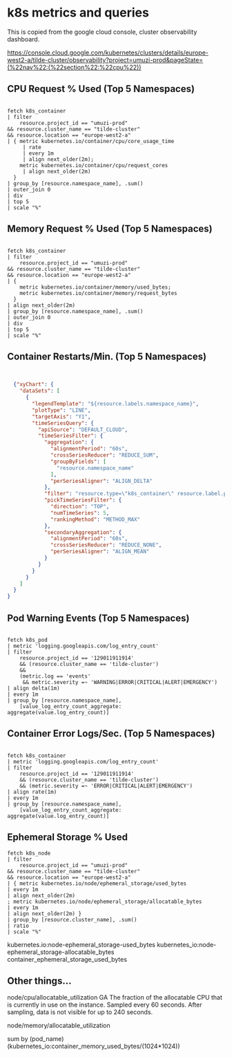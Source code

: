 # k8s metrics and queries 

This is copied from the google cloud console, cluster observability dashboard. 

https://console.cloud.google.com/kubernetes/clusters/details/europe-west2-a/tilde-cluster/observability?project=umuzi-prod&pageState=(%22nav%22:(%22section%22:%22cpu%22))

## CPU Request % Used (Top 5 Namespaces)  

```MQL

fetch k8s_container
| filter
    resource.project_id == "umuzi-prod"
&& resource.cluster_name == "tilde-cluster"
&& resource.location == "europe-west2-a"
| { metric kubernetes.io/container/cpu/core_usage_time
     | rate
     | every 1m
     | align next_older(2m);
    metric kubernetes.io/container/cpu/request_cores
     | align next_older(2m)
  }
| group_by [resource.namespace_name], .sum()
| outer_join 0
| div
| top 5
| scale "%"
```


## Memory Request % Used (Top 5 Namespaces) 

```mql

fetch k8s_container
| filter
    resource.project_id == "umuzi-prod"
&& resource.cluster_name == "tilde-cluster"
&& resource.location == "europe-west2-a"
| {
    metric kubernetes.io/container/memory/used_bytes;
    metric kubernetes.io/container/memory/request_bytes
  }
| align next_older(2m)
| group_by [resource.namespace_name], .sum()
| outer_join 0
| div
| top 5
| scale "%"

```

## Container Restarts/Min. (Top 5 Namespaces) 

```json


  {"xyChart": {
    "dataSets": [
      {
        "legendTemplate": "${resource.labels.namespace_name}",
        "plotType": "LINE",
        "targetAxis": "Y1",
        "timeSeriesQuery": {
          "apiSource": "DEFAULT_CLOUD",
          "timeSeriesFilter": {
            "aggregation": {
              "alignmentPeriod": "60s",
              "crossSeriesReducer": "REDUCE_SUM",
              "groupByFields": [
                "resource.namespace_name"
              ],
              "perSeriesAligner": "ALIGN_DELTA"
            },
            "filter": "resource.type=\"k8s_container\" resource.label.project_id=\"umuzi-prod\" resource.label.cluster_name=\"tilde-cluster\" metric.type=\"kubernetes.io/container/restart_count\"",
            "pickTimeSeriesFilter": {
              "direction": "TOP",
              "numTimeSeries": 5,
              "rankingMethod": "METHOD_MAX"
            },
            "secondaryAggregation": {
              "alignmentPeriod": "60s",
              "crossSeriesReducer": "REDUCE_NONE",
              "perSeriesAligner": "ALIGN_MEAN"
            }
          }
        }
      }
    ]
  }
}

```

## Pod Warning Events (Top 5 Namespaces) 

```mql

fetch k8s_pod
| metric 'logging.googleapis.com/log_entry_count'
| filter
    resource.project_id == '129011911914'
    && (resource.cluster_name == 'tilde-cluster')
    &&
    (metric.log == 'events'
     && metric.severity =~ 'WARNING|ERROR|CRITICAL|ALERT|EMERGENCY')
| align delta(1m)
| every 1m
| group_by [resource.namespace_name],
    [value_log_entry_count_aggregate: aggregate(value.log_entry_count)]

```

## Container Error Logs/Sec. (Top 5 Namespaces)

```mql

fetch k8s_container
| metric 'logging.googleapis.com/log_entry_count'
| filter
    resource.project_id == '129011911914'
    && (resource.cluster_name == 'tilde-cluster')
    && (metric.severity =~ 'ERROR|CRITICAL|ALERT|EMERGENCY')
| align rate(1m)
| every 1m
| group_by [resource.namespace_name],
    [value_log_entry_count_aggregate: aggregate(value.log_entry_count)]

```

## Ephemeral Storage % Used 

```mql
fetch k8s_node
| filter
    resource.project_id == "umuzi-prod"
&& resource.cluster_name == "tilde-cluster"
&& resource.location == "europe-west2-a"
| { metric kubernetes.io/node/ephemeral_storage/used_bytes
| every 1m
| align next_older(2m)
; metric kubernetes.io/node/ephemeral_storage/allocatable_bytes
| every 1m
| align next_older(2m) }
| group_by [resource.cluster_name], .sum()
| ratio
| scale "%"
```

kubernetes.io:node-ephemeral_storage-used_bytes
kubernetes_io:node-ephemeral_storage-allocatable_bytes
container_ephemeral_storage_used_bytes

## Other things...

node/cpu/allocatable_utilization GA
The fraction of the allocatable CPU that is currently in use on the instance. Sampled every 60 seconds. After sampling, data is not visible for up to 240 seconds.


node/memory/allocatable_utilization

sum by (pod_name) (kubernetes_io:container_memory_used_bytes/(1024*1024))